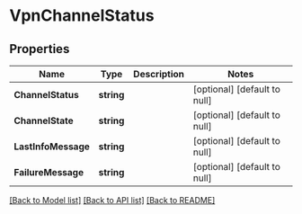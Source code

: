 # VpnChannelStatus

## Properties
Name | Type | Description | Notes
------------ | ------------- | ------------- | -------------
**ChannelStatus** | **string** |  | [optional] [default to null]
**ChannelState** | **string** |  | [optional] [default to null]
**LastInfoMessage** | **string** |  | [optional] [default to null]
**FailureMessage** | **string** |  | [optional] [default to null]

[[Back to Model list]](../README.md#documentation-for-models) [[Back to API list]](../README.md#documentation-for-api-endpoints) [[Back to README]](../README.md)

